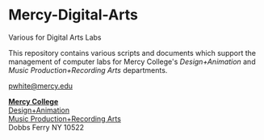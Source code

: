 # Mercy-Digital-Arts  
Various for Digital Arts Labs  

This repository contains various scripts and documents which support the management of computer labs for Mercy College's *Design+Animation* and *Music Production+Recording Arts* departments.

pwhite@mercy.edu

[**Mercy College**](http://www.mercy.edu)  
[Design+Animation](https://www.mercy.edu/academics/programs/design-animation)  
[Music Production+Recording Arts](https://www.mercy.edu/academics/programs/bs-music-production)  
Dobbs Ferry NY  10522  
